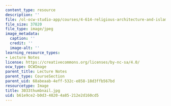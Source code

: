 ```yaml
---
content_type: resource
description: ''
file: /ol-ocw-studio-app/courses/4-614-religious-architecture-and-islamic-cultures-fall-2002/b61e9ce2b0d348204a85212e2d160cd5_3033thumbnail.jpg
file_size: 37820
file_type: image/jpeg
image_metadata:
  caption: ''
  credit: ''
  image-alt: ''
learning_resource_types:
- Lecture Notes
license: https://creativecommons.org/licenses/by-nc-sa/4.0/
ocw_type: OCWImage
parent_title: Lecture Notes
parent_type: CourseSection
parent_uid: 68abeaab-4eff-532c-e858-18d3ffb567bd
resourcetype: Image
title: 3033thumbnail.jpg
uid: b61e9ce2-b0d3-4820-4a85-212e2d160cd5
---
```

